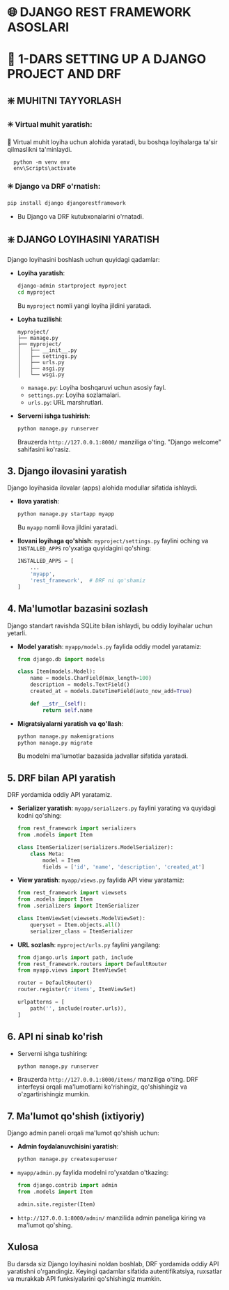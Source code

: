 # 🌐 DJANGO REST FRAMEWORK ASOSLARI

# 🧩 1-DARS SETTING UP A DJANGO PROJECT AND DRF


## ❇️ MUHITNI TAYYORLASH

### ✳️ **Virtual muhit yaratish**:

📌 Virtual muhit loyiha uchun alohida yaratadi, bu boshqa loyihalarga ta'sir qilmaslikni ta'minlaydi.

```shell
  python -m venv env
  env\Scripts\activate 
  ```

### ✳️ **Django va DRF o'rnatish**:
  ```bash
  pip install django djangorestframework
  ```
- Bu Django va DRF kutubxonalarini o'rnatadi.

## ❇️ DJANGO LOYIHASINI YARATISH
Django loyihasini boshlash uchun quyidagi qadamlar:

- **Loyiha yaratish**:
  ```bash
  django-admin startproject myproject
  cd myproject
  ```
  Bu `myproject` nomli yangi loyiha jildini yaratadi.
- **Loyha tuzilishi**:
  ```
  myproject/
  ├── manage.py
  ├── myproject/
  │   ├── __init__.py
  │   ├── settings.py
  │   ├── urls.py
  │   ├── asgi.py
  │   └── wsgi.py
  ```
  - `manage.py`: Loyiha boshqaruvi uchun asosiy fayl.
  - `settings.py`: Loyiha sozlamalari.
  - `urls.py`: URL marshrutlari.

- **Serverni ishga tushirish**:
  ```bash
  python manage.py runserver
  ```
  Brauzerda `http://127.0.0.1:8000/` manziliga o'ting. "Django welcome" sahifasini ko'rasiz.

## 3. Django ilovasini yaratish
Django loyihasida ilovalar (apps) alohida modullar sifatida ishlaydi.

- **Ilova yaratish**:
  ```bash
  python manage.py startapp myapp
  ```
  Bu `myapp` nomli ilova jildini yaratadi.

- **Ilovani loyihaga qo'shish**:
  `myproject/settings.py` faylini oching va `INSTALLED_APPS` ro'yxatiga quyidagini qo'shing:
  ```python
  INSTALLED_APPS = [
      ...
      'myapp',
      'rest_framework',  # DRF ni qo'shamiz
  ]
  ```

## 4. Ma'lumotlar bazasini sozlash
Django standart ravishda SQLite bilan ishlaydi, bu oddiy loyihalar uchun yetarli.

- **Model yaratish**:
  `myapp/models.py` faylida oddiy model yaratamiz:
  ```python
  from django.db import models

  class Item(models.Model):
      name = models.CharField(max_length=100)
      description = models.TextField()
      created_at = models.DateTimeField(auto_now_add=True)

      def __str__(self):
          return self.name
  ```

- **Migratsiyalarni yaratish va qo'llash**:
  ```bash
  python manage.py makemigrations
  python manage.py migrate
  ```
  Bu modelni ma'lumotlar bazasida jadvallar sifatida yaratadi.

## 5. DRF bilan API yaratish
DRF yordamida oddiy API yaratamiz.

- **Serializer yaratish**:
  `myapp/serializers.py` faylini yarating va quyidagi kodni qo'shing:
  ```python
  from rest_framework import serializers
  from .models import Item

  class ItemSerializer(serializers.ModelSerializer):
      class Meta:
          model = Item
          fields = ['id', 'name', 'description', 'created_at']
  ```

- **View yaratish**:
  `myapp/views.py` faylida API view yaratamiz:
  ```python
  from rest_framework import viewsets
  from .models import Item
  from .serializers import ItemSerializer

  class ItemViewSet(viewsets.ModelViewSet):
      queryset = Item.objects.all()
      serializer_class = ItemSerializer
  ```

- **URL sozlash**:
  `myproject/urls.py` faylini yangilang:
  ```python
  from django.urls import path, include
  from rest_framework.routers import DefaultRouter
  from myapp.views import ItemViewSet

  router = DefaultRouter()
  router.register(r'items', ItemViewSet)

  urlpatterns = [
      path('', include(router.urls)),
  ]
  ```

## 6. API ni sinab ko'rish
- Serverni ishga tushiring:
  ```bash
  python manage.py runserver
  ```
- Brauzerda `http://127.0.0.1:8000/items/` manziliga o'ting. DRF interfeysi orqali ma'lumotlarni ko'rishingiz, qo'shishingiz va o'zgartirishingiz mumkin.

## 7. Ma'lumot qo'shish (ixtiyoriy)
Django admin paneli orqali ma'lumot qo'shish uchun:

- **Admin foydalanuvchisini yaratish**:
  ```bash
  python manage.py createsuperuser
  ```
- `myapp/admin.py` faylida modelni ro'yxatdan o'tkazing:
  ```python
  from django.contrib import admin
  from .models import Item

  admin.site.register(Item)
  ```
- `http://127.0.0.1:8000/admin/` manzilida admin paneliga kiring va ma'lumot qo'shing.

## Xulosa
Bu darsda siz Django loyihasini noldan boshlab, DRF yordamida oddiy API yaratishni o'rgandingiz. Keyingi qadamlar sifatida autentifikatsiya, ruxsatlar va murakkab API funksiyalarini qo'shishingiz mumkin.